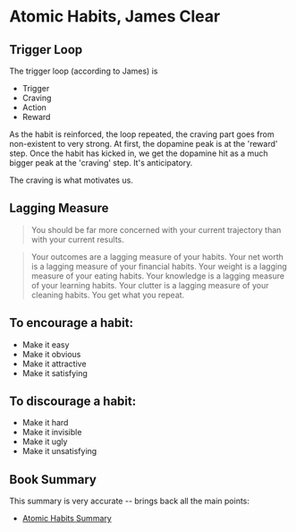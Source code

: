 ﻿# Atomic Habits, James Clear

## Trigger Loop

The trigger loop (according to James) is

* Trigger
* Craving
* Action
* Reward

As the habit is reinforced, the loop repeated, the craving part goes from non-existent to very strong. At first, the dopamine peak is at the 'reward' step. Once the habit has kicked in, we get the dopamine hit as a much bigger peak at the 'craving' step. It's anticipatory.

The craving is what motivates us.

## Lagging Measure

> You should be far more concerned with your current trajectory than with your current results.

> Your outcomes are a lagging measure of your habits. Your net worth is a lagging measure of your financial habits. Your weight is a lagging measure of your eating habits. Your knowledge is a lagging measure of your learning habits. Your clutter is a lagging measure of your cleaning habits. You get what you repeat.

## To encourage a habit:

* Make it easy
* Make it obvious
* Make it attractive
* Make it satisfying

## To discourage a habit:

* Make it hard
* Make it invisible
* Make it ugly
* Make it unsatisfying

## Book Summary

This summary is very accurate -- brings back all the main points:

* [Atomic Habits Summary](https://www.samuelthomasdavies.com/book-summaries/self-help/atomic-habits/)